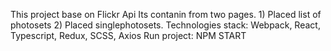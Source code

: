 This project base on Flickr Api
Its contanin from two pages. 1) Placed list of photosets 2) Placed singlephotosets. 
Technologies stack: Webpack, React, Typescript, Redux, SCSS, Axios
Run project: NPM START
